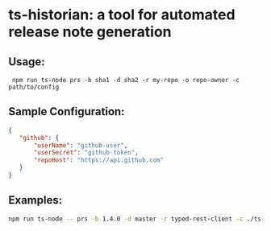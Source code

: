 # ts-historian: a tool for automated release note generation

## Usage:
```
 npm run ts-node prs -b sha1 -d sha2 -r my-repo -o repo-owner -c path/to/config
 ```
 
 ## Sample Configuration:
 ```json
{
    "github": {
        "userName": "github-user",
        "userSecret": "github-token",
        "repoHost": "https://api.github.com"
    }
}
 ```

 ## Examples:
 
 ```bash
npm run ts-node -- prs -b 1.4.0 -d master -r typed-rest-client -c ./ts-historian.json -o microsoft
 ```
